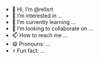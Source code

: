 - 👋 Hi, I’m @rellsrt
- 👀 I’m interested in ...
- 🌱 I’m currently learning ...
- 💞️ I’m looking to collaborate on ...
- 📫 How to reach me ...
- 😄 Pronouns: ...
- ⚡ Fun fact: ...

<!---
rellsrt/rellsrt is a ✨ special ✨ repository because its `README.md` (this file) appears on your GitHub profile.
You can click the Preview link to take a look at your changes.
--->
